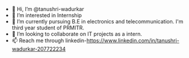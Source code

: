 - 👋 Hi, I’m @tanushri-wadurkar
- 👀 I’m interested in Internship
- 🌱 I’m currently pursuing B.E in electronics and telecommunication. I'm third year student of PRMITR.
- 💞️ I’m looking to collaborate on IT projects as a intern.
- 📫 Reach me through linkedin-https://www.linkedin.com/in/tanushri-wadurkar-207722234


